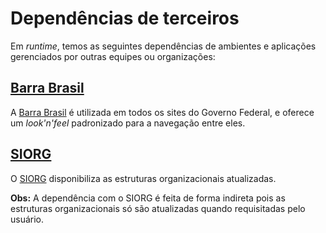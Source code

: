 # Dependências de terceiros

Em _runtime_, temos as seguintes dependências de ambientes e aplicações gerenciados por outras equipes ou organizações:

<!--## [Piwik]

A instância do [Piwik] utilizada no Governo Federal fornece métricas e relatórios sobre as mesmas para a aplicação e para a [equipe de desenvolvimento](../sobre-o-projeto/equipe.md).

[Piwik]:http://www.piwik.org-->

## [Barra Brasil]

A [Barra Brasil] é utilizada em todos os sites do Governo Federal, e oferece um _look'n'feel_ padronizado para a navegação entre eles.

[Barra Brasil]:http://barra.brasil.gov.br/


## [SIORG]

O [SIORG] disponibiliza as estruturas organizacionais atualizadas.

**Obs:** A dependência com o SIORG é feita de forma indireta pois as estruturas organizacionais só são atualizadas quando requisitadas pelo usuário.

[SIORG]:https://siorg.planejamento.gov.br/siorg-cidadao-webapp/apresentacao.jsf


<!--## [VCGE]

O [VCGE] é um esquema para ser utilizado no elemento assunto.categoria (subject.category) do Padrão de Metadados do Governo Eletrônico ( e-PMG )

[VCGE]:http://vocab.e.gov.br/2011/03/vcge-->
